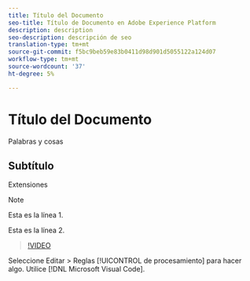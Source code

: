 ```yaml
---
title: Título del Documento
seo-title: Título de Documento en Adobe Experience Platform
description: description
seo-description: descripción de seo
translation-type: tm+mt
source-git-commit: f5bc9beb59e83b0411d98d901d5055122a124d07
workflow-type: tm+mt
source-wordcount: '37'
ht-degree: 5%

---
```



# Título del Documento

Palabras y cosas

## Subtítulo

Extensiones

>[!NOTE]
> 
> Esta es la línea 1.
>
> Esta es la línea 2.

>[!VIDEO](https://youtu.be/ypS_CKym5NQ)

Seleccione Editar > Reglas [!UICONTROL de procesamiento] para hacer algo. Utilice [!DNL Microsoft Visual Code].
